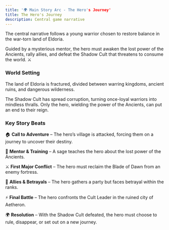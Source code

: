 ```yaml
---
title: '🌍 Main Story Arc - The Hero's Journey'
title: The Hero's Journey
description: Central game narrative
---
```


The central narrative follows a young warrior chosen to restore balance in the war-torn land of Eldoria. 

Guided by a mysterious mentor, the hero must awaken the lost power of the Ancients, rally allies, and defeat the Shadow Cult that threatens to consume the world. ⚔️

### World Setting

The land of Eldoria is fractured, divided between warring kingdoms, ancient ruins, and dangerous wilderness. 

The Shadow Cult has spread corruption, turning once-loyal warriors into mindless thralls. Only the hero, wielding the power of the Ancients, can put an end to their reign.

### Key Story Beats

🏠 **Call to Adventure** – The hero’s village is attacked, forcing them on a journey to uncover their destiny.

📜  **Mentor & Training** – A sage teaches the hero about the lost power of the Ancients. 

⚔️ **First Major Conflict** – The hero must reclaim the Blade of Dawn from an enemy fortress. 

🤝 **Allies & Betrayals** – The hero gathers a party but faces betrayal within the ranks. 

⚡ **Final Battle** – The hero confronts the Cult Leader in the ruined city of Aetheron. 

🌍 **Resolution** – With the Shadow Cult defeated, the hero must choose to rule, disappear, or set out on a new journey.